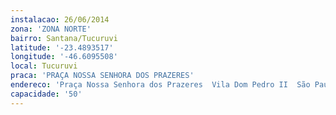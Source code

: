 ```yaml
---
instalacao: 26/06/2014
zona: 'ZONA NORTE'
bairro: Santana/Tucuruvi
latitude: '-23.4893517'
longitude: '-46.6095508'
local: Tucuruvi
praca: 'PRAÇA NOSSA SENHORA DOS PRAZERES'
endereco: 'Praça Nossa Senhora dos Prazeres  Vila Dom Pedro II  São Paulo - SP  Brasil?'
capacidade: '50'
---
```

